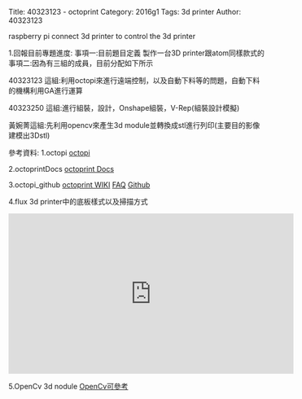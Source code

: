 Title: 40323123 - octoprint
Category: 2016g1
Tags: 3d printer 
Author: 40323123


raspberry pi  connect 3d printer to control the 3d printer 

<!-- PELICAN_END_SUMMARY -->

1.回報目前專題進度:
事項一:目前題目定義 製作一台3D printer跟atom同樣款式的
事項二:因為有三組的成員，目前分配如下所示


40323123 這組:利用octopi來進行遠端控制，以及自動下料等的問題，自動下料的機構利用GA進行運算

40323250 這組:進行組裝，設計，Onshape組裝，V-Rep(組裝設計模擬)

黃婉菁這組:先利用opencv來產生3d module並轉換成stl進行列印(主要目的影像建模出3Dstl)


參考資料:
1.octopi
<a href="http://plugins.octoprint.org/">octopi</a>

2.octoprintDocs
<a href="http://docs.octoprint.org/en/master/">octoprint Docs</a>

3.octopi_github
<a href="https://github.com/foosel/OctoPrint/wiki">octoprint WIKI</a>
<a href="https://github.com/foosel/OctoPrint/wiki/FAQ">FAQ</a>
<a href="https://github.com/guysoft/OctoPi">Github</a>

4.flux 3d printer中的底板樣式以及掃描方式
<iframe width="560" height="315" src="https://www.youtube.com/embed/l9ZISxSo2X0" frameborder="0" allowfullscreen></iframe>

5.OpenCv 3d nodule
<a href="http://www.opencv.org.cn/">OpenCv可參考</a>
